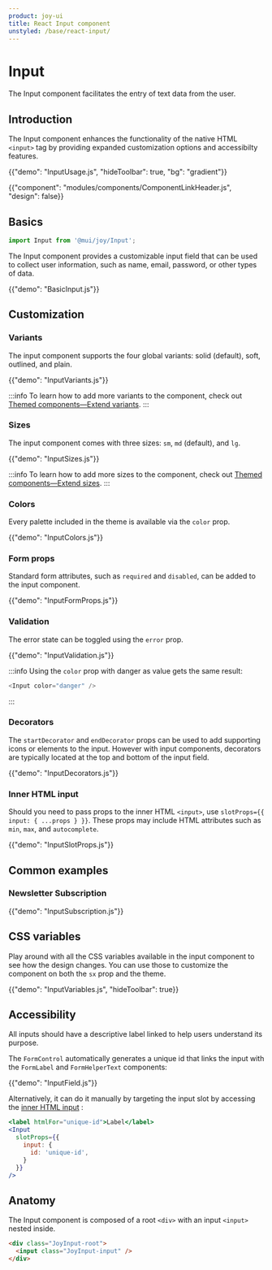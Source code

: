 ```yaml
---
product: joy-ui
title: React Input component
unstyled: /base/react-input/
---
```


# Input

<p class="description">The Input component facilitates the entry of text data from the user.</p>

## Introduction

The Input component enhances the functionality of the native HTML `<input>` tag by providing expanded customization options and accessibilty features.

{{"demo": "InputUsage.js", "hideToolbar": true, "bg": "gradient"}}

{{"component": "modules/components/ComponentLinkHeader.js", "design": false}}

## Basics

```jsx
import Input from '@mui/joy/Input';
```

The Input component provides a customizable input field that can be used to collect user information, such as name, email, password, or other types of data.

{{"demo": "BasicInput.js"}}

## Customization

### Variants

The input component supports the four global variants: solid (default), soft, outlined, and plain.

{{"demo": "InputVariants.js"}}

:::info
To learn how to add more variants to the component, check out [Themed components—Extend variants](/joy-ui/customization/themed-components/#extend-variants).
:::

### Sizes

The input component comes with three sizes: `sm`, `md` (default), and `lg`.

{{"demo": "InputSizes.js"}}

:::info
To learn how to add more sizes to the component, check out [Themed components—Extend sizes](/joy-ui/customization/themed-components/#extend-sizes).
:::

### Colors

Every palette included in the theme is available via the `color` prop.

{{"demo": "InputColors.js"}}

### Form props

Standard form attributes, such as `required` and `disabled`, can be added to the input component.

{{"demo": "InputFormProps.js"}}

### Validation

The error state can be toggled using the `error` prop.

{{"demo": "InputValidation.js"}}

:::info
Using the `color` prop with danger as value gets the same result:

```js
<Input color="danger" />
```

:::

### Decorators

The `startDecorator` and `endDecorator` props can be used to add supporting icons or elements to the input.
However with input components, decorators are typically located at the top and bottom of the input field.

{{"demo": "InputDecorators.js"}}

### Inner HTML input

Should you need to pass props to the inner HTML `<input>`, use `slotProps={{ input: { ...props } }}`.
These props may include HTML attributes such as `min`, `max`, and `autocomplete`.

{{"demo": "InputSlotProps.js"}}

## Common examples

### Newsletter Subscription

{{"demo": "InputSubscription.js"}}

## CSS variables

Play around with all the CSS variables available in the input component to see how the design changes.
You can use those to customize the component on both the `sx` prop and the theme.

{{"demo": "InputVariables.js", "hideToolbar": true}}

## Accessibility

All inputs should have a descriptive label linked to help users understand its purpose.

The `FormControl` automatically generates a unique id that links the input with the `FormLabel` and `FormHelperText` components:

{{"demo": "InputField.js"}}

Alternatively, it can do it manually by targeting the input slot by accessing the [inner HTML input](#inner-html-input) :

```jsx
<label htmlFor="unique-id">Label</label>
<Input
  slotProps={{
    input: {
      id: 'unique-id',
    }
  }}
/>
```

## Anatomy

The Input component is composed of a root `<div>` with an input `<input>` nested inside.

```html
<div class="JoyInput-root">
  <input class="JoyInput-input" />
</div>
```
